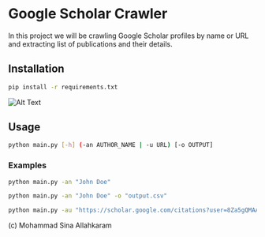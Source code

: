# Google Scholar Crawler

In this project we will be crawling Google Scholar 
profiles by name or URL and extracting list of publications
and their details.


## Installation

```bash
pip install -r requirements.txt
```

![Alt Text](./images/google-scholar-crawler.gif)

## Usage

```bash
python main.py [-h] (-an AUTHOR_NAME | -u URL) [-o OUTPUT]
```

### Examples
```bash
python main.py -an "John Doe"

python main.py -an "John Doe" -o "output.csv"

python main.py -au "https://scholar.google.com/citations?user=8Za5gQMAAAAJ&hl=en" -o "output.csv"
```
(c) Mohammad Sina Allahkaram 
